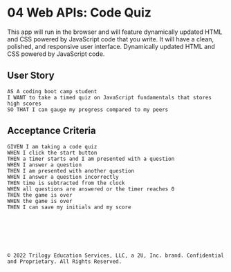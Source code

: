 # 04 Web APIs: Code Quiz
This app will run in the browser and will feature dynamically updated HTML and CSS powered by JavaScript code that you write. It will have a clean, polished, and responsive user interface. 
Dynamically updated HTML and CSS powered by JavaScript code.

## User Story

```
AS A coding boot camp student
I WANT to take a timed quiz on JavaScript fundamentals that stores high scores
SO THAT I can gauge my progress compared to my peers
```

## Acceptance Criteria

```
GIVEN I am taking a code quiz
WHEN I click the start button
THEN a timer starts and I am presented with a question
WHEN I answer a question
THEN I am presented with another question
WHEN I answer a question incorrectly
THEN time is subtracted from the clock
WHEN all questions are answered or the timer reaches 0
THEN the game is over
WHEN the game is over
THEN I can save my initials and my score







© 2022 Trilogy Education Services, LLC, a 2U, Inc. brand. Confidential and Proprietary. All Rights Reserved.

